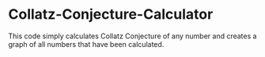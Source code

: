 # Collatz-Conjecture-Calculator
This code simply calculates Collatz Conjecture of any number and creates a graph of all numbers that have been calculated.
